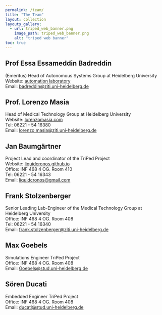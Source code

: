 ```yaml
---
permalink: /team/
title: "The Team"
layout: collection
layouts_gallery:
  - url: triped_web_banner.png
    image_path: triped_web_banner.png
    alt: "triped web banner"
toc: true
---
```


## Prof Essa Essameddin Badreddin
(Emeritus) Head of Autonomous Systems Group at Heidelberg University <br>
Website:  <a href="https://www.ziti.uni-heidelberg.de/ziti/en/institute/research/38-ziti-group/menue/560-automation-laboratory">automation laboratory</a> <br>
Email: badreddin@ziti.uni-heidelberg.de

## Prof. Lorenzo Masia 
Head of Medical Technology Group at Heidelberg University <br>
Website:  <a href="https://www.lorenzomasia.com/">lorenzomasia.com</a> <br>
Tel: 	06221 - 54 16380 <br>
Email: lorenzo.masia@ziti.uni-heidelberg.de
## Jan Baumgärtner
Project Lead and coordinator of the TriPed Project <br>
Website:  <a href="https://liquidcronos.github.io/"> liquidcronos.github.io</a> <br>
Office: INF 468 4 OG. Room 410 <br>
Tel:  06221 - 54 16343 <br>
Email: liquidcronos@gmail.com <br>  
## Frank Stolzenberger
Senior Leading Lab-Engineer of the Medical Technology Group at Heidelberg University <br>
Office: INF 468 4 OG. Room 408 <br> 
Tel:  06221 - 54 16340 <br> 
Email: frank.stolzenberger@ziti.uni-heidelberg.de <br>   
## Max Goebels
Simulations Engineer TriPed Project <br>
Office: INF 468 4 OG. Room 408 <br> 
Email: Goebels@stud.uni-heidelberg.de <br>
## Sören Ducati
Embedded Engineer TriPed Project<br>
Office: INF 468 4 OG. Room 408 <br> 
Email: ducati@stud.uni-heidelberg.de <br>
